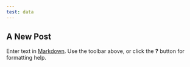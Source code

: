 ```yaml
---
test: data
---
```


## A New Post

Enter text in [Markdown](http://daringfireball.net/projects/markdown/). Use the toolbar above, or click the **?** button for formatting help.
